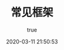 ---
pageComponent:
  name: Catalogue
  data:
    path: 40.常见框架/47.netty
    imgUrl: /img/web.png
    description: spring、springboot、netty
title: 常见框架
date: 2020-03-11 21:50:53
permalink: /structure/netty/
sidebar: false
article: false
comment: false
editLink: false
author:
  name: xugaoyi
  link: https://github.com/xugaoyi
---